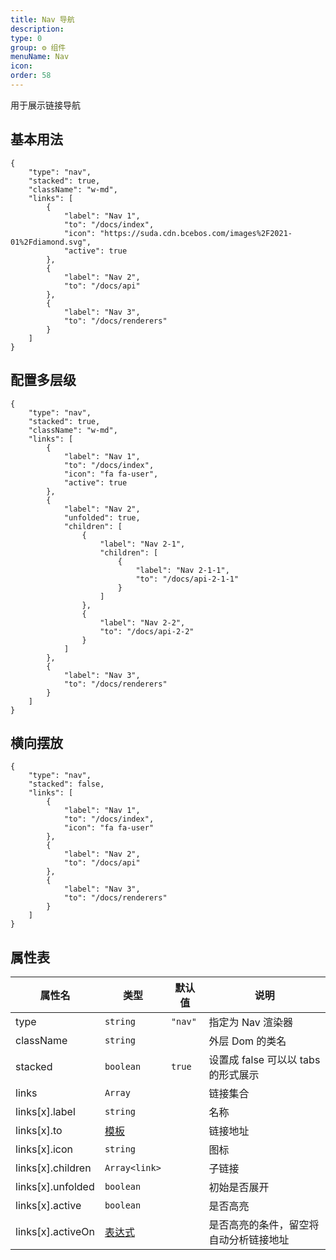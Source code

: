 ```yaml
---
title: Nav 导航
description:
type: 0
group: ⚙ 组件
menuName: Nav
icon:
order: 58
---
```


用于展示链接导航

## 基本用法

```schema: scope="body"
{
    "type": "nav",
    "stacked": true,
    "className": "w-md",
    "links": [
        {
            "label": "Nav 1",
            "to": "/docs/index",
            "icon": "https://suda.cdn.bcebos.com/images%2F2021-01%2Fdiamond.svg",
            "active": true
        },
        {
            "label": "Nav 2",
            "to": "/docs/api"
        },
        {
            "label": "Nav 3",
            "to": "/docs/renderers"
        }
    ]
}
```

## 配置多层级

```schema: scope="body"
{
    "type": "nav",
    "stacked": true,
    "className": "w-md",
    "links": [
        {
            "label": "Nav 1",
            "to": "/docs/index",
            "icon": "fa fa-user",
            "active": true
        },
        {
            "label": "Nav 2",
            "unfolded": true,
            "children": [
                {
                    "label": "Nav 2-1",
                    "children": [
                        {
                            "label": "Nav 2-1-1",
                            "to": "/docs/api-2-1-1"
                        }
                    ]
                },
                {
                    "label": "Nav 2-2",
                    "to": "/docs/api-2-2"
                }
            ]
        },
        {
            "label": "Nav 3",
            "to": "/docs/renderers"
        }
    ]
}
```

## 横向摆放

```schema: scope="body"
{
    "type": "nav",
    "stacked": false,
    "links": [
        {
            "label": "Nav 1",
            "to": "/docs/index",
            "icon": "fa fa-user"
        },
        {
            "label": "Nav 2",
            "to": "/docs/api"
        },
        {
            "label": "Nav 3",
            "to": "/docs/renderers"
        }
    ]
}
```

## 属性表

| 属性名            | 类型                                     | 默认值  | 说明                                   |
| ----------------- | ---------------------------------------- | ------- | -------------------------------------- |
| type              | `string`                                 | `"nav"` | 指定为 Nav 渲染器                      |
| className         | `string`                                 |         | 外层 Dom 的类名                        |
| stacked           | `boolean`                                | `true`  | 设置成 false 可以以 tabs 的形式展示    |
| links             | `Array`                                  |         | 链接集合                               |
| links[x].label    | `string`                                 |         | 名称                                   |
| links[x].to       | [模板](../../docs/concepts/template)     |         | 链接地址                               |
| links[x].icon     | `string`                                 |         | 图标                                   |
| links[x].children | `Array<link>`                            |         | 子链接                                 |
| links[x].unfolded | `boolean`                                |         | 初始是否展开                           |
| links[x].active   | `boolean`                                |         | 是否高亮                               |
| links[x].activeOn | [表达式](../../docs/concepts/expression) |         | 是否高亮的条件，留空将自动分析链接地址 |
